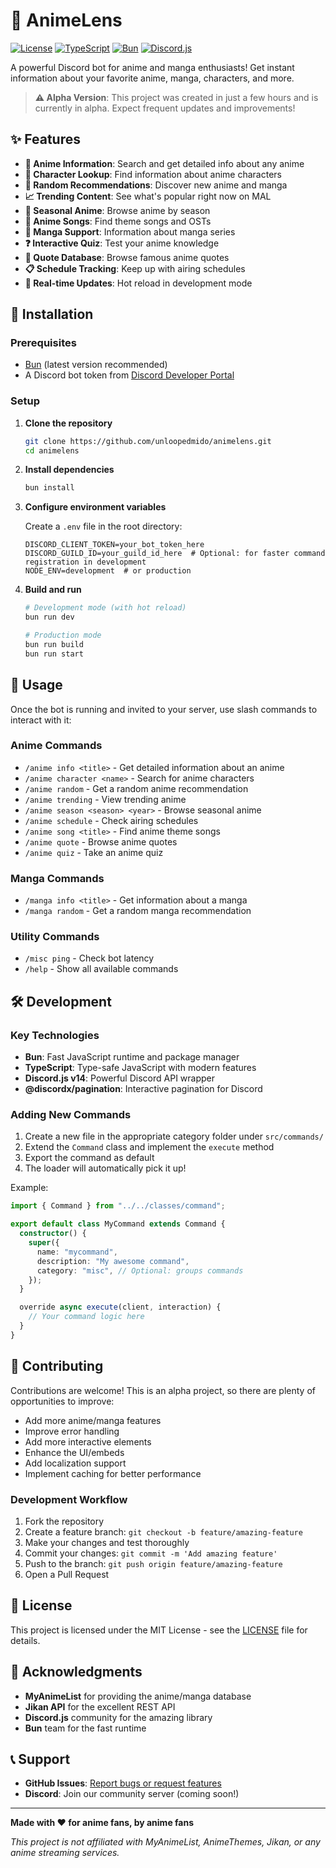 # 🍥 AnimeLens

[![License](https://img.shields.io/badge/license-MIT-blue.svg)](LICENSE)
[![TypeScript](https://img.shields.io/badge/TypeScript-007ACC?logo=typescript&logoColor=white)](https://www.typescriptlang.org/)
[![Bun](https://img.shields.io/badge/Bun-000?logo=bun&logoColor=fff)](https://bun.sh/)
[![Discord.js](https://img.shields.io/badge/Discord.js-5865F2?logo=discord&logoColor=white)](https://discord.js.org/)

A powerful Discord bot for anime and manga enthusiasts! Get instant information about your favorite anime, manga, characters, and more.

> **⚠️ Alpha Version**: This project was created in just a few hours and is currently in alpha. Expect frequent updates and improvements!

## ✨ Features

- **🎯 Anime Information**: Search and get detailed info about any anime
- **👤 Character Lookup**: Find information about anime characters
- **🎲 Random Recommendations**: Discover new anime and manga
- **📈 Trending Content**: See what's popular right now on MAL
- **📅 Seasonal Anime**: Browse anime by season
- **🎵 Anime Songs**: Find theme songs and OSTs
- **📖 Manga Support**: Information about manga series
- **❓ Interactive Quiz**: Test your anime knowledge
- **💬 Quote Database**: Browse famous anime quotes
- **📋 Schedule Tracking**: Keep up with airing schedules
- **🔄 Real-time Updates**: Hot reload in development mode

## 🚀 Installation

### Prerequisites

- [Bun](https://bun.sh/) (latest version recommended)
- A Discord bot token from [Discord Developer Portal](https://discord.com/developers/applications)

### Setup

1. **Clone the repository**
   ```bash
   git clone https://github.com/unloopedmido/animelens.git
   cd animelens
   ```

2. **Install dependencies**
   ```bash
   bun install
   ```

3. **Configure environment variables**

   Create a `.env` file in the root directory:
   ```env
   DISCORD_CLIENT_TOKEN=your_bot_token_here
   DISCORD_GUILD_ID=your_guild_id_here  # Optional: for faster command registration in development
   NODE_ENV=development  # or production
   ```

4. **Build and run**
   ```bash
   # Development mode (with hot reload)
   bun run dev

   # Production mode
   bun run build
   bun run start
   ```

## 📖 Usage

Once the bot is running and invited to your server, use slash commands to interact with it:

### Anime Commands
- `/anime info <title>` - Get detailed information about an anime
- `/anime character <name>` - Search for anime characters
- `/anime random` - Get a random anime recommendation
- `/anime trending` - View trending anime
- `/anime season <season> <year>` - Browse seasonal anime
- `/anime schedule` - Check airing schedules
- `/anime song <title>` - Find anime theme songs
- `/anime quote` - Browse anime quotes
- `/anime quiz` - Take an anime quiz

### Manga Commands
- `/manga info <title>` - Get information about a manga
- `/manga random` - Get a random manga recommendation

### Utility Commands
- `/misc ping` - Check bot latency
- `/help` - Show all available commands

## 🛠️ Development

### Key Technologies

- **Bun**: Fast JavaScript runtime and package manager
- **TypeScript**: Type-safe JavaScript with modern features
- **Discord.js v14**: Powerful Discord API wrapper
- **@discordx/pagination**: Interactive pagination for Discord

### Adding New Commands

1. Create a new file in the appropriate category folder under `src/commands/`
2. Extend the `Command` class and implement the `execute` method
3. Export the command as default
4. The loader will automatically pick it up!

Example:
```typescript
import { Command } from "../../classes/command";

export default class MyCommand extends Command {
  constructor() {
    super({
      name: "mycommand",
      description: "My awesome command",
      category: "misc", // Optional: groups commands
    });
  }

  override async execute(client, interaction) {
    // Your command logic here
  }
}
```

## 🤝 Contributing

Contributions are welcome! This is an alpha project, so there are plenty of opportunities to improve:

- Add more anime/manga features
- Improve error handling
- Add more interactive elements
- Enhance the UI/embeds
- Add localization support
- Implement caching for better performance

### Development Workflow

1. Fork the repository
2. Create a feature branch: `git checkout -b feature/amazing-feature`
3. Make your changes and test thoroughly
4. Commit your changes: `git commit -m 'Add amazing feature'`
5. Push to the branch: `git push origin feature/amazing-feature`
6. Open a Pull Request

## 📄 License

This project is licensed under the MIT License - see the [LICENSE](LICENSE) file for details.

## 🙏 Acknowledgments

- **MyAnimeList** for providing the anime/manga database
- **Jikan API** for the excellent REST API
- **Discord.js** community for the amazing library
- **Bun** team for the fast runtime

## 📞 Support

- **GitHub Issues**: [Report bugs or request features](https://github.com/unloopedmido/animelens/issues)
- **Discord**: Join our community server (coming soon!)

---

**Made with ❤️ for anime fans, by anime fans**

*This project is not affiliated with MyAnimeList, AnimeThemes, Jikan, or any anime streaming services.*
